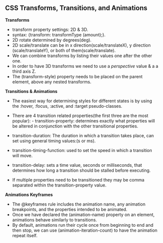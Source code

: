 ## CSS Transforms, Transitions, and Animations
**Transforms**
- transform property settings: 2D & 3D.
- syntax: \{transform: transformType (amount);\}.
- 2D rotate determined by degrees(deg).
- 2D scale/translate can be in x direction(scale/translateX), y direction (scale/translateY), or both of them(scale/translate).
- We can combine transforms by listing their values one after the other one.
- In order to have 3D transforms we need to use a *perspective* value & a a third axis Z.
- The (transform-style) property needs to be placed on the parent element, above any nested transforms.

**Transitions & Animations**
- The easiest way for determining styles for different states is by using the :hover, :focus, :active, and :target pseudo-classes.
- There are 4 transition related properties(the first three are the most popular):                                        - transition-property: determines exactly what properties will be altered in conjunction with the other transitional properties.                                                                                              
- transition-duration: The duration in which a transition takes place, can set using general timing values:(s or ms).                                                                                                    
- transition-timing-function: used to set the speed in which a transition will move.                                                                                                    
- transition-delay: sets a time value, seconds or milliseconds, that determines how long a transition should be stalled before executing.            

- If multiple properties need to be transitioned they may be comma separated within the transition-property value.

**Animations Keyframes**             
- The @keyframes rule includes the animation name, any animation breakpoints, and the properties intended to be animated.
- Once we have declared the (animation-name) property on an element, animations behave similarly to transitions.
- By default, animations run their cycle once from beginning to end and then stop, we can use (animation-iteration-count) to have the animation repeat itself.
